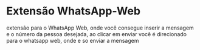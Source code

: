 # Extensão WhatsApp-Web
 extensão para o WhatsApp Web, onde você consegue inserir a mensagem e o número da pessoa desejada, ao clicar em enviar você é direcionado para o whatsapp web, onde e so enviar a mensagem
